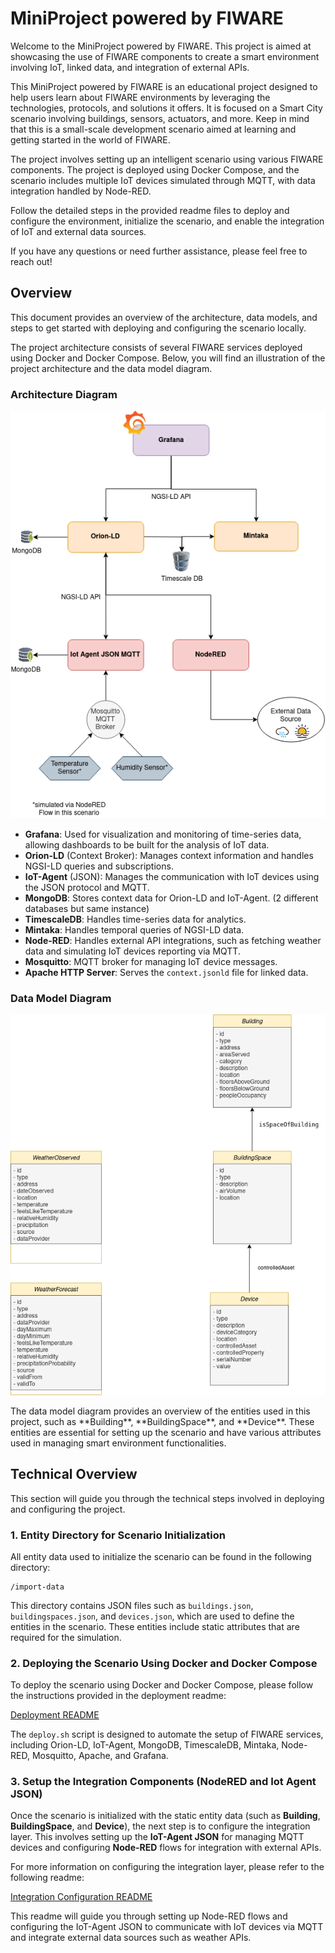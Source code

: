 # MiniProject powered by FIWARE

Welcome to the MiniProject powered by FIWARE. This project is aimed at showcasing the use of FIWARE components to create a smart environment involving IoT, linked data, and integration of external APIs.

This MiniProject powered by FIWARE is an educational project designed to help users learn about FIWARE environments by leveraging the technologies, protocols, and solutions it offers. It is focused on a Smart City scenario involving buildings, sensors, actuators, and more. Keep in mind that this is a small-scale development scenario aimed at learning and getting started in the world of FIWARE.

The project involves setting up an intelligent scenario using various FIWARE components. The project is deployed using Docker Compose, and the scenario includes multiple IoT devices simulated through MQTT, with data integration handled by Node-RED.

Follow the detailed steps in the provided readme files to deploy and configure the environment, initialize the scenario, and enable the integration of IoT and external data sources.

If you have any questions or need further assistance, please feel free to reach out!


##  Overview

This document provides an overview of the architecture, data models, and steps to get started with deploying and configuring the scenario locally.

The project architecture consists of several FIWARE services deployed using Docker and Docker Compose. Below, you will find an illustration of the project architecture and the data model diagram.

### Architecture Diagram

<p align="center">
  <img src="img/arch.png" alt="Architecture Diagram">
</p>

- **Grafana**: Used for visualization and monitoring of time-series data, allowing dashboards to be built for the analysis of IoT data.
- **Orion-LD** (Context Broker): Manages context information and handles NGSI-LD queries and subscriptions.
- **IoT-Agent** (JSON): Manages the communication with IoT devices using the JSON protocol and MQTT.
- **MongoDB**: Stores context data for Orion-LD and IoT-Agent. (2 different databases but same instance)
- **TimescaleDB**: Handles time-series data for analytics.
- **Mintaka**: Handles temporal queries of NGSI-LD data.
- **Node-RED**: Handles external API integrations, such as fetching weather data and simulating IoT devices reporting via MQTT.
- **Mosquitto**: MQTT broker for managing IoT device messages.
- **Apache HTTP Server**: Serves the `context.jsonld` file for linked data.

### Data Model Diagram

<p align="center">
  <img src="img/datamodels.png" alt="Data Model Diagram">
</p>
The data model diagram provides an overview of the entities used in this project, such as **Building**, **BuildingSpace**, and **Device**. These entities are essential for setting up the scenario and have various attributes used in managing smart environment functionalities.

## Technical Overview

This section will guide you through the technical steps involved in deploying and configuring the project.

### 1. Entity Directory for Scenario Initialization

All entity data used to initialize the scenario can be found in the following directory:

```
/import-data
```

This directory contains JSON files such as `buildings.json`, `buildingspaces.json`, and `devices.json`, which are used to define the entities in the scenario. These entities include static attributes that are required for the simulation.

### 2. Deploying the Scenario Using Docker and Docker Compose

To deploy the scenario using Docker and Docker Compose, please follow the instructions provided in the deployment readme:

[Deployment README](README-local-deployment.md)

The `deploy.sh` script is designed to automate the setup of FIWARE services, including Orion-LD, IoT-Agent, MongoDB, TimescaleDB, Mintaka, Node-RED, Mosquitto, Apache, and Grafana.

### 3. Setup the Integration Components (NodeRED and Iot Agent JSON)

Once the scenario is initialized with the static entity data (such as **Building**, **BuildingSpace**, and **Device**), the next step is to configure the integration layer. This involves setting up the **IoT-Agent JSON** for managing MQTT devices and configuring **Node-RED** flows for integration with external APIs.

For more information on configuring the integration layer, please refer to the following readme:

[Integration Configuration README](README-setup-iotagent.md)

This readme will guide you through setting up Node-RED flows and configuring the IoT-Agent JSON to communicate with IoT devices via MQTT and integrate external data sources such as weather APIs.

